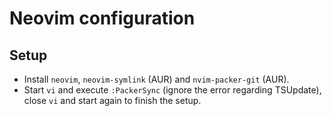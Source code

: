 # Neovim configuration

## Setup

* Install `neovim`, `neovim-symlink` (AUR) and `nvim-packer-git` (AUR).
* Start `vi` and execute `:PackerSync` (ignore the error regarding TSUpdate), close `vi` and start again to finish the setup.
